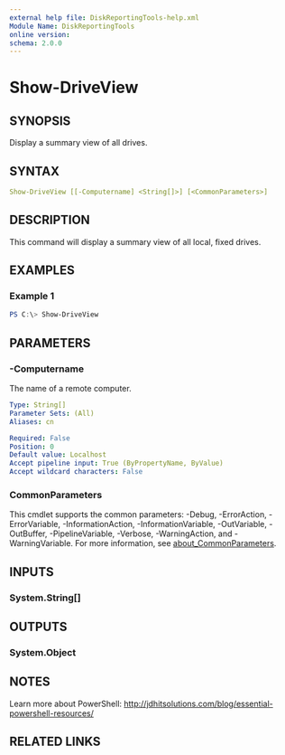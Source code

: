 ```yaml
---
external help file: DiskReportingTools-help.xml
Module Name: DiskReportingTools
online version:
schema: 2.0.0
---
```


# Show-DriveView

## SYNOPSIS

Display a summary view of all drives.

## SYNTAX

```yaml
Show-DriveView [[-Computername] <String[]>] [<CommonParameters>]
```

## DESCRIPTION

This command will display a summary view of all local, fixed drives.

## EXAMPLES

### Example 1

```powershell
PS C:\> Show-DriveView
```

## PARAMETERS

### -Computername

The name of a remote computer.

```yaml
Type: String[]
Parameter Sets: (All)
Aliases: cn

Required: False
Position: 0
Default value: Localhost
Accept pipeline input: True (ByPropertyName, ByValue)
Accept wildcard characters: False
```

### CommonParameters

This cmdlet supports the common parameters: -Debug, -ErrorAction, -ErrorVariable, -InformationAction, -InformationVariable, -OutVariable, -OutBuffer, -PipelineVariable, -Verbose, -WarningAction, and -WarningVariable. For more information, see [about_CommonParameters](http://go.microsoft.com/fwlink/?LinkID=113216).

## INPUTS

### System.String[]

## OUTPUTS

### System.Object

## NOTES

Learn more about PowerShell: http://jdhitsolutions.com/blog/essential-powershell-resources/

## RELATED LINKS
